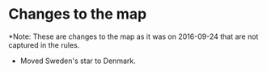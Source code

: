 # Changes to the map

*Note: These are changes to the map as it was on 2016-09-24 that are not captured in the rules.

* Moved Sweden's star to Denmark.
